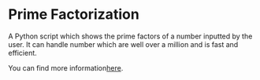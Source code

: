 # Prime Factorization

A Python script which shows the prime factors of a number inputted by the user. It can handle number which are well over a million and is fast and efficient. 

You can find more information[here](https://technicallyagarwal.wordpress.com/2018/01/17/prime-factorizing-a-number-using-python/).

